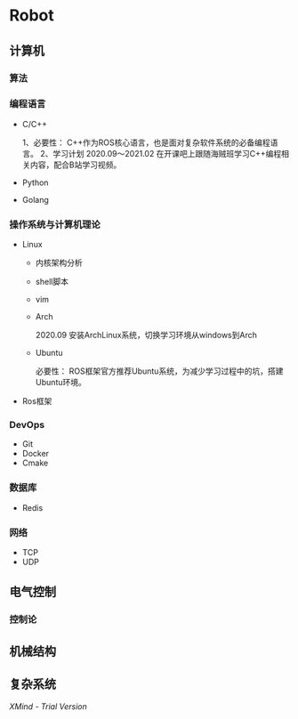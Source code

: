 # Robot

## 计算机

### 算法

### 编程语言

- C/C++

  1、必要性：
  C++作为ROS核心语言，也是面对复杂软件系统的必备编程语言。
  2、学习计划
  2020.09～2021.02 在开课吧上跟随海贼班学习C++编程相关内容，配合B站学习视频。

- Python
- Golang

### 操作系统与计算机理论

- Linux

	- 内核架构分析
	- shell脚本
	- vim
	- Arch
	
	  2020.09
	  安装ArchLinux系统，切换学习环境从windows到Arch

	- Ubuntu

	  必要性：
	  ROS框架官方推荐Ubuntu系统，为减少学习过程中的坑，搭建Ubuntu环境。

- Ros框架

### DevOps

- Git
- Docker
- Cmake

### 数据库

- Redis

### 网络

- TCP
- UDP

## 电气控制

### 控制论

## 机械结构

## 复杂系统

*XMind - Trial Version*